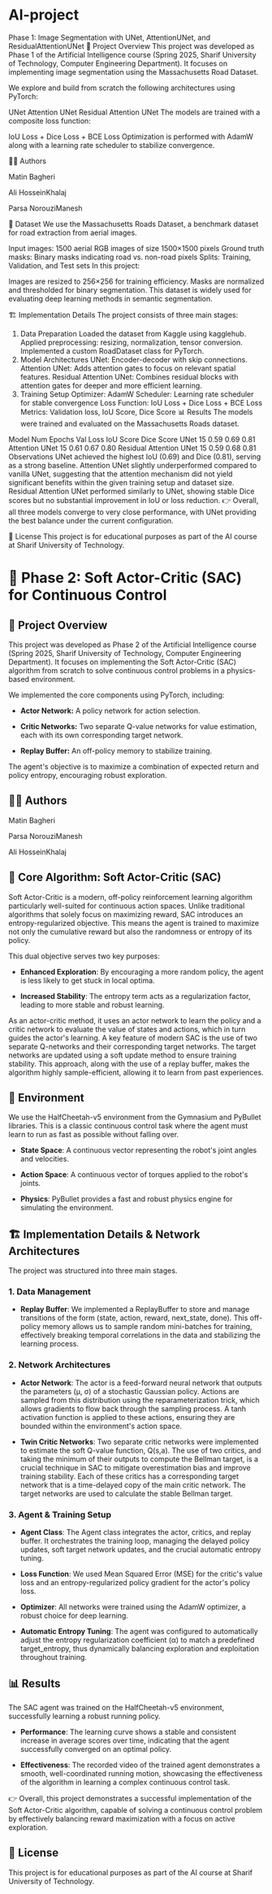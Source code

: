 # AI-project
Phase 1: Image Segmentation with UNet, AttentionUNet, and ResidualAttentionUNet
📌 Project Overview
This project was developed as Phase 1 of the Artificial Intelligence course (Spring 2025, Sharif University of Technology, Computer Engineering Department). It focuses on implementing image segmentation using the Massachusetts Road Dataset.

We explore and build from scratch the following architectures using PyTorch:

UNet
Attention UNet
Residual Attention UNet
The models are trained with a composite loss function:

IoU Loss + Dice Loss + BCE Loss
Optimization is performed with AdamW along with a learning rate scheduler to stabilize convergence.

👨‍💻 Authors

Matin Bagheri

Ali HosseinKhalaj

Parsa NorouziManesh

📂 Dataset
We use the Massachusetts Roads Dataset, a benchmark dataset for road extraction from aerial images.

Input images: 1500 aerial RGB images of size 1500×1500 pixels
Ground truth masks: Binary masks indicating road vs. non-road pixels
Splits: Training, Validation, and Test sets
In this project:

Images are resized to 256×256 for training efficiency.
Masks are normalized and thresholded for binary segmentation.
This dataset is widely used for evaluating deep learning methods in semantic segmentation.

🏗️ Implementation Details
The project consists of three main stages:

1. Data Preparation
Loaded the dataset from Kaggle using kagglehub.
Applied preprocessing: resizing, normalization, tensor conversion.
Implemented a custom RoadDataset class for PyTorch.
2. Model Architectures
UNet: Encoder-decoder with skip connections.
Attention UNet: Adds attention gates to focus on relevant spatial features.
Residual Attention UNet: Combines residual blocks with attention gates for deeper and more efficient learning.
3. Training Setup
Optimizer: AdamW
Scheduler: Learning rate scheduler for stable convergence
Loss Function: IoU Loss + Dice Loss + BCE Loss
Metrics: Validation loss, IoU Score, Dice Score
📊 Results
The models were trained and evaluated on the Massachusetts Roads dataset.

Model	Num Epochs	Val Loss	IoU Score	Dice Score
UNet	15	0.59	0.69	0.81
Attention UNet	15	0.61	0.67	0.80
Residual Attention UNet	15	0.59	0.68	0.81
Observations
UNet achieved the highest IoU (0.69) and Dice (0.81), serving as a strong baseline.
Attention UNet slightly underperformed compared to vanilla UNet, suggesting that the attention mechanism did not yield significant benefits within the given training setup and dataset size.
Residual Attention UNet performed similarly to UNet, showing stable Dice scores but no substantial improvement in IoU or loss reduction.
👉 Overall, all three models converge to very close performance, with UNet providing the best balance under the current configuration.

📜 License
This project is for educational purposes as part of the AI course at Sharif University of Technology.

# 🤖 Phase 2: Soft Actor-Critic (SAC) for Continuous Control
## 📌 Project Overview
This project was developed as Phase 2 of the Artificial Intelligence course (Spring 2025, Sharif University of Technology, Computer Engineering Department). It focuses on implementing the Soft Actor-Critic (SAC) algorithm from scratch to solve continuous control problems in a physics-based environment.

We implemented the core components using PyTorch, including:

- **Actor Network:** A policy network for action selection.

- **Critic Networks:** Two separate Q-value networks for value estimation, each with its own corresponding target network.

- **Replay Buffer:** An off-policy memory to stabilize training.

The agent's objective is to maximize a combination of expected return and policy entropy, encouraging robust exploration.

## 👨‍💻 Authors

Matin Bagheri

Parsa NorouziManesh

Ali HosseinKhalaj

## 📜 Core Algorithm: Soft Actor-Critic (SAC)
Soft Actor-Critic is a modern, off-policy reinforcement learning algorithm particularly well-suited for continuous action spaces. Unlike traditional algorithms that solely focus on maximizing reward, SAC introduces an entropy-regularized objective. This means the agent is trained to maximize not only the cumulative reward but also the randomness or entropy of its policy.

This dual objective serves two key purposes:

- **Enhanced Exploration**: By encouraging a more random policy, the agent is less likely to get stuck in local optima.

- **Increased Stability**: The entropy term acts as a regularization factor, leading to more stable and robust learning.

As an actor-critic method, it uses an actor network to learn the policy and a critic network to evaluate the value of states and actions, which in turn guides the actor's learning. A key feature of modern SAC is the use of two separate Q-networks and their corresponding target networks. The target networks are updated using a soft update method to ensure training stability. This approach, along with the use of a replay buffer, makes the algorithm highly sample-efficient, allowing it to learn from past experiences.

## 📂 Environment
We use the HalfCheetah-v5 environment from the Gymnasium and PyBullet libraries. This is a classic continuous control task where the agent must learn to run as fast as possible without falling over.

- **State Space**: A continuous vector representing the robot's joint angles and velocities.

- **Action Space**: A continuous vector of torques applied to the robot's joints.

- **Physics**: PyBullet provides a fast and robust physics engine for simulating the environment.

## 🏗️ Implementation Details & Network Architectures
The project was structured into three main stages.

### 1. Data Management
- **Replay Buffer**: We implemented a ReplayBuffer to store and manage transitions of the form (state, action, reward, next_state, done). This off-policy memory allows us to sample random mini-batches for training, effectively breaking temporal correlations in the data and stabilizing the learning process.

### 2. Network Architectures
- **Actor Network**: The actor is a feed-forward neural network that outputs the parameters (μ, σ) of a stochastic Gaussian policy. Actions are sampled from this distribution using the reparameterization trick, which allows gradients to flow back through the sampling process. A tanh activation function is applied to these actions, ensuring they are bounded within the environment's action space.

- **Twin Critic Networks**: Two separate critic networks were implemented to estimate the soft Q-value function, Q(s,a). The use of two critics, and taking the minimum of their outputs to compute the Bellman target, is a crucial technique in SAC to mitigate overestimation bias and improve training stability. Each of these critics has a corresponding target network that is a time-delayed copy of the main critic network. The target networks are used to calculate the stable Bellman target.

### 3. Agent & Training Setup
- **Agent Class**: The Agent class integrates the actor, critics, and replay buffer. It orchestrates the training loop, managing the delayed policy updates, soft target network updates, and the crucial automatic entropy tuning.

- **Loss Function**: We used Mean Squared Error (MSE) for the critic's value loss and an entropy-regularized policy gradient for the actor's policy loss.

- **Optimizer**: All networks were trained using the AdamW optimizer, a robust choice for deep learning.

- **Automatic Entropy Tuning**: The agent was configured to automatically adjust the entropy regularization coefficient (α) to match a predefined target_entropy, thus dynamically balancing exploration and exploitation throughout training.

## 📊 Results
The SAC agent was trained on the HalfCheetah-v5 environment, successfully learning a robust running policy.

- **Performance**: The learning curve shows a stable and consistent increase in average scores over time, indicating that the agent successfully converged on an optimal policy.

- **Effectiveness**: The recorded video of the trained agent demonstrates a smooth, well-coordinated running motion, showcasing the effectiveness of the algorithm in learning a complex continuous control task.

👉 Overall, this project demonstrates a successful implementation of the Soft Actor-Critic algorithm, capable of solving a continuous control problem by effectively balancing reward maximization with a focus on active exploration.

## 📜 License
This project is for educational purposes as part of the AI course at Sharif University of Technology.
